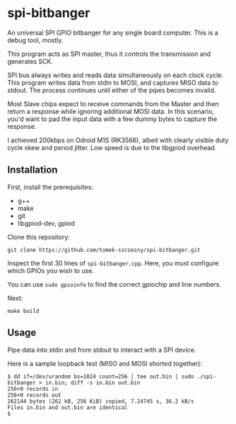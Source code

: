# spi-bitbanger
An universal SPI GPIO bitbanger for any single board computer.
This is a debug tool, mostly.

This program acts as SPI master, thus it controls the transmission and generates SCK.

SPI bus always writes and reads data simultaneously on each clock cycle.
This program writes data from stdin to MOSI, and captures MISO data to stdout. The process continues until either of the pipes becomes invalid.

Most Slave chips expect to receive commands from the Master and then return a response while ignoring additional MOSI data. In this scenario, you'd want to pad the input data with a few dummy bytes to capture the response.

I achieved 200kbps on Odroid M1S (RK3566), albeit with clearly visible duty cycle skew and period jitter. Low speed is due to the libgpiod overhead.

## Installation

First, install the prerequisites:
- g++
- make
- git
- libgpiod-dev, gpiod

Clone this repository:

`git clone https://github.com/tomek-szczesny/spi-bitbanger.git`

Inspect the first 30 lines of `spi-bitbanger.cpp`. Here, you must configure which GPIOs you wish to use.

You can use `sudo gpioinfo` to find the correct gpiochip and line numbers.

Next:
```
make build
```

## Usage

Pipe data into stdin and from stdout to interact with a SPI device.


Here is a sample loopback test (MISO and MOSI shorted together):

```
$ dd if=/dev/urandom bs=1024 count=256 | tee out.bin | sudo ./spi-bitbanger > in.bin; diff -s in.bin out.bin
256+0 records in
256+0 records out
262144 bytes (262 kB, 256 KiB) copied, 7.24745 s, 36.2 kB/s
Files in.bin and out.bin are identical
$  
```

